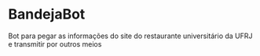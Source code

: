 # BandejaBot
Bot para pegar as informações do site do restaurante universitário da UFRJ e transmitir por outros meios
